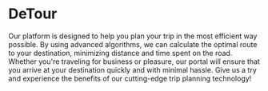 # DeTour
Our platform is designed to help you plan your trip in the most efficient way possible. By using advanced algorithms, we can calculate the optimal route to your destination, minimizing distance and time spent on the road. Whether you're traveling for business or pleasure, our portal will ensure that you arrive at your destination quickly and with minimal hassle. Give us a try and experience the benefits of our cutting-edge trip planning technology!
